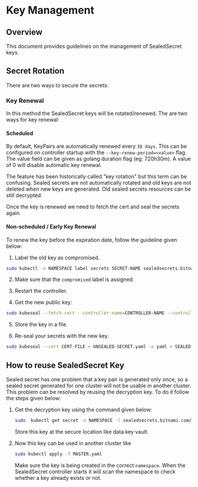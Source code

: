 # Key Management

## Overview
This document provides guidelines on the management of SealedSecret keys.

## Secret Rotation

There are two ways to secure the secrets:

### Key Renewal

In this method the SealedSecret keys will be rotated/renewed. The are two ways for key renewal:

#### Scheduled

By default, KeyPairs are automatically renewed every `30 days`. This can be configured on controller startup with the `--key-renew-period=<value>` flag. The value field can be given as golang duration flag (eg: 720h30m). A value of 0 will disable automatic key renewal.

The feature has been historically called "key rotation" but this term can be confusing. Sealed secrets are not automatically rotated and old keys are not deleted when new keys are generated. Old sealed secrets resources can be still decrypted.

Once the key is renewed we need to fetch the cert and seal the secrets again.


#### Non-scheduled / Early Key Renewal

To renew the key before the expiration date, follow the guideline given below:

1. Label the old key as compromised.

```bash
sudo kubectl -n NAMESPACE label secrets SECRET-NAME sealedsecrets.bitnami.com/sealed-secrets-key=compromised --overwrite=true
```

2. Make sure that the `compromised` label is assigned. 

3. Restart the controller.

4. Get the new public key:
    
```bash
sudo kubeseal --fetch-cert --controller-name=CONTROLLER-NAME --controller-namespace=NAMESPACE
```

5. Store the key in a file.

6. Re-seal your secrets with the new key.
```bash
sudo kubeseal --cert CERT-FILE < UNSEALED-SECRET.yaml -o yaml > SEALED-SECRET.yaml
```

## How to reuse SealedSecret Key

Sealed secret has one problem that a key pair is generated only once, so a sealed secret generated for one cluster will not be usable in another cluster. This problem can be resolved by reusing the decryption key. To do it follow the steps given below:

1. Get the decryption key using the command given below:

    ```bash
    sudo  kubectl get secret -n NAMESPACE -l sealedsecrets.bitnami.com/sealed-secrets-key -o yaml > MASTER.yaml
    ```

    Store this key at the secure location like data key vault.

2. Now this key can be used in another cluster like
    ```bash
    sudo kubectl apply -f MASTER.yaml
    ```
    Make sure the key is being created in the correct `namespace`. When the SealedSecret controller starts it will scan the namespace to check whether a key already exists or not.
